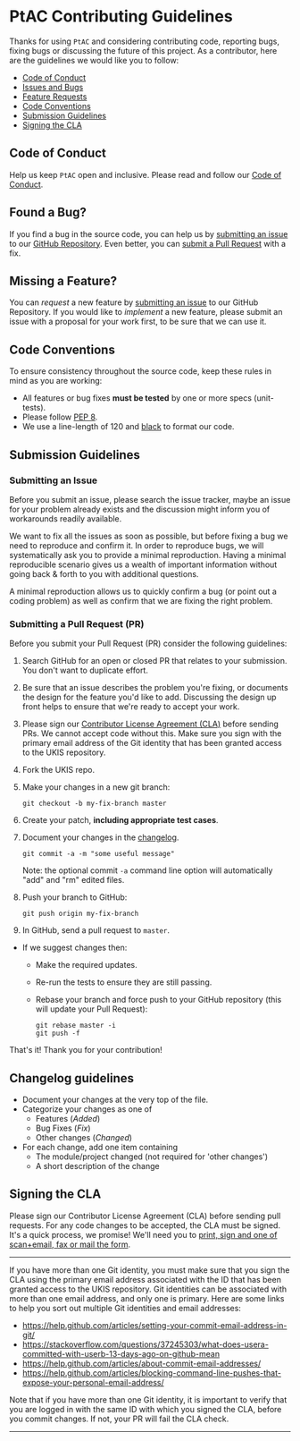 # PtAC Contributing Guidelines

Thanks for using `PtAC` and considering contributing code, reporting bugs, fixing bugs or discussing the future of this project. 
As a contributor, here are the guidelines we would like you to follow:

 - [Code of Conduct](#coc)
 - [Issues and Bugs](#issue)
 - [Feature Requests](#feature)
 - [Code Conventions](#rules)
 - [Submission Guidelines](#submit)
 - [Signing the CLA](#cla)

## <a name="coc"></a> Code of Conduct
Help us keep `PtAC` open and inclusive. Please read and follow our [Code of Conduct](CODE_OF_CONDUCT.md).

## <a name="issue"></a> Found a Bug?
If you find a bug in the source code, you can help us by
[submitting an issue](#submit-issue) to our [GitHub Repository](https://github.com/dlr-vf/PtAC). Even better, you can
[submit a Pull Request](#submit-pr) with a fix.

## <a name="feature"></a> Missing a Feature?
You can *request* a new feature by [submitting an issue](#submit-issue) to our GitHub
Repository. If you would like to *implement* a new feature, please submit an issue with
a proposal for your work first, to be sure that we can use it.

## <a name="rules"></a> Code Conventions
To ensure consistency throughout the source code, keep these rules in mind as you are working:

* All features or bug fixes **must be tested** by one or more specs (unit-tests).
* Please follow [PEP 8](https://www.python.org/dev/peps/pep-0008/).
* We use a line-length of 120 and [black](https://github.com/psf/black) to format our code.

## <a name="submit"></a> Submission Guidelines

### <a name="submit-issue"></a> Submitting an Issue

Before you submit an issue, please search the issue tracker, maybe an issue for your problem already exists and the discussion might inform you of workarounds readily available.

We want to fix all the issues as soon as possible, but before fixing a bug we need to reproduce and confirm it. In order to reproduce bugs, we will systematically ask you to provide a minimal reproduction. Having a minimal reproducible scenario gives us a wealth of important information without going back & forth to you with additional questions.

A minimal reproduction allows us to quickly confirm a bug (or point out a coding problem) as well as confirm that we are fixing the right problem.

### <a name="submit-pr"></a> Submitting a Pull Request (PR)
Before you submit your Pull Request (PR) consider the following guidelines:

1. Search GitHub for an open or closed PR that relates to your submission. You don't want to duplicate effort.
1. Be sure that an issue describes the problem you're fixing, or documents the design for the feature you'd like to add.
  Discussing the design up front helps to ensure that we're ready to accept your work.
1. Please sign our [Contributor License Agreement (CLA)](#cla) before sending PRs.
  We cannot accept code without this. Make sure you sign with the primary email address of the Git identity that has been granted access to the UKIS repository.
1. Fork the UKIS repo.
1. Make your changes in a new git branch:

     ```shell
     git checkout -b my-fix-branch master
     ```

1. Create your patch, **including appropriate test cases**.
1. Document your changes in the [changelog](CHANGELOG.md).
    
     ```shell
     git commit -a -m "some useful message"
     ```
    Note: the optional commit `-a` command line option will automatically "add" and "rm" edited files.

1. Push your branch to GitHub:
   
    ```shell
    git push origin my-fix-branch
    ```

1. In GitHub, send a pull request to `master`.
* If we suggest changes then:
  * Make the required updates.
  * Re-run the tests to ensure they are still passing.
  * Rebase your branch and force push to your GitHub repository (this will update your Pull Request):

    ```shell
    git rebase master -i
    git push -f
    ```

That's it! Thank you for your contribution!


## <a name="changelogGuidelines"></a> Changelog guidelines

 - Document your changes at the very top of the file.
 - Categorize your changes as one of
   - Features (*Added*)
   - Bug Fixes (*Fix*)
   - Other changes (*Changed*)
 - For each change, add one item containing
   - The module/project changed (not required for 'other changes')
   - A short description of the change


## <a name="cla"></a> Signing the CLA

Please sign our Contributor License Agreement (CLA) before sending pull requests. For any code
changes to be accepted, the CLA must be signed. It's a quick process, we promise! We'll need you to
  [print, sign and one of scan+email, fax or mail the form](DLR_Individual_Contributor_License_Agreement_PtAC.pdf).

<hr>

  If you have more than one Git identity, you must make sure that you sign the CLA using the primary email address associated with the ID that has been granted access to the UKIS repository. Git identities can be associated with more than one email address, and only one is primary. Here are some links to help you sort out multiple Git identities and email addresses:

  * https://help.github.com/articles/setting-your-commit-email-address-in-git/
  * https://stackoverflow.com/questions/37245303/what-does-usera-committed-with-userb-13-days-ago-on-github-mean
  * https://help.github.com/articles/about-commit-email-addresses/
  * https://help.github.com/articles/blocking-command-line-pushes-that-expose-your-personal-email-address/

  Note that if you have more than one Git identity, it is important to verify that you are logged in with the same ID with which you signed the CLA, before you commit changes. If not, your PR will fail the CLA check.

<hr>
